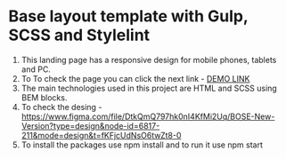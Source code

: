 # Base layout template with Gulp, SCSS and Stylelint
1. This landing page has a responsive design for mobile phones, tablets and PC.
2. To To check the page you can click the next link - [DEMO LINK](https://ZadorozhnyiYevhenii.github.io/B-O/)
3. The main technologies used in this project are HTML and SCSS using BEM blocks.
4. To check the desing - https://www.figma.com/file/DtkQmQ797hk0nI4KfMi2Uq/BOSE-New-Version?type=design&node-id=6817-211&mode=design&t=fKFjcUdNsO6twZt8-0
5. To install the packages use npm install and to run it use npm start
